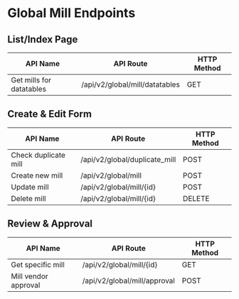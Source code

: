 # Global Mill Endpoints

## List/Index Page

| API Name | API Route | HTTP Method |
|----------|-----------|-------------|
| Get mills for datatables | /api/v2/global/mill/datatables | GET |

## Create & Edit Form

| API Name | API Route | HTTP Method |
|----------|-----------|-------------|
| Check duplicate mill | /api/v2/global/duplicate_mill | POST |
| Create new mill | /api/v2/global/mill | POST |
| Update mill | /api/v2/global/mill/{id} | POST |
| Delete mill | /api/v2/global/mill/{id} | DELETE |

## Review & Approval

| API Name | API Route | HTTP Method |
|----------|-----------|-------------|
| Get specific mill | /api/v2/global/mill/{id} | GET |
| Mill vendor approval | /api/v2/global/mill/approval | POST |
